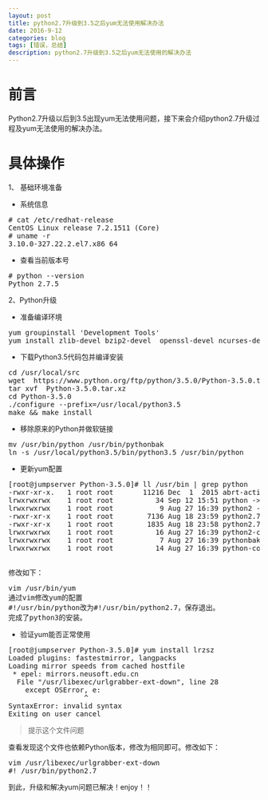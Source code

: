 ```yaml
---
layout: post
title: python2.7升级到3.5之后yum无法使用解决办法
date: 2016-9-12
categories: blog
tags: [错误，总结]
description: python2.7升级到3.5之后yum无法使用的解决办法
---
```


# 前言

Python2.7升级以后到3.5出现yum无法使用问题，接下来会介绍python2.7升级过程及yum无法使用的解决办法。


# 具体操作
1、 基础环境准备

- 系统信息
<pre>
# cat /etc/redhat-release 
CentOS Linux release 7.2.1511 (Core) 
# uname -r
3.10.0-327.22.2.el7.x86_64
</pre>

- 查看当前版本号
<pre>
# python --version
Python 2.7.5
</pre>


2、Python升级

- 准备编译环境
<pre>
yum groupinstall 'Development Tools'
yum install zlib-devel bzip2-devel  openssl-devel ncurses-devel
</pre>

- 下载Python3.5代码包并编译安装
<pre>
cd /usr/local/src
wget  https://www.python.org/ftp/python/3.5.0/Python-3.5.0.tar.xz
tar xvf  Python-3.5.0.tar.xz
cd Python-3.5.0
./configure --prefix=/usr/local/python3.5
make && make install
</pre>

- 移除原来的Python并做软链接
<pre>
mv /usr/bin/python /usr/bin/pythonbak
ln -s /usr/local/python3.5/bin/python3.5 /usr/bin/python
</pre>

- 更新yum配置
<pre>
[root@jumpserver Python-3.5.0]# ll /usr/bin | grep python
-rwxr-xr-x.   1 root root       11216 Dec  1  2015 abrt-action-analyze-python
lrwxrwxrwx    1 root root          34 Sep 12 15:51 python -> /usr/local/python3.5/bin/python3.5
lrwxrwxrwx    1 root root           9 Aug 27 16:39 python2 -> python2.7
-rwxr-xr-x    1 root root        7136 Aug 18 23:59 python2.7
-rwxr-xr-x    1 root root        1835 Aug 18 23:58 python2.7-config
lrwxrwxrwx    1 root root          16 Aug 27 16:39 python2-config -> python2.7-config
lrwxrwxrwx    1 root root           7 Aug 27 16:39 pythonbak -> python2
lrwxrwxrwx    1 root root          14 Aug 27 16:39 python-config -> python2-config

</pre>
修改如下：
<pre>
vim /usr/bin/yum
通过vim修改yum的配置
#!/usr/bin/python改为#!/usr/bin/python2.7，保存退出。
完成了python3的安装。
</pre>

- 验证yum能否正常使用
<pre>
[root@jumpserver Python-3.5.0]# yum install lrzsz
Loaded plugins: fastestmirror, langpacks
Loading mirror speeds from cached hostfile
 * epel: mirrors.neusoft.edu.cn
  File "/usr/libexec/urlgrabber-ext-down", line 28
    except OSError, e:
                  ^
SyntaxError: invalid syntax
Exiting on user cancel
</pre>
> 提示这个文件问题

查看发现这个文件也依赖Python版本，修改为相同即可。修改如下：
<pre>
vim /usr/libexec/urlgrabber-ext-down
#! /usr/bin/python2.7
</pre>

到此，升级和解决yum问题已解决！enjoy！！